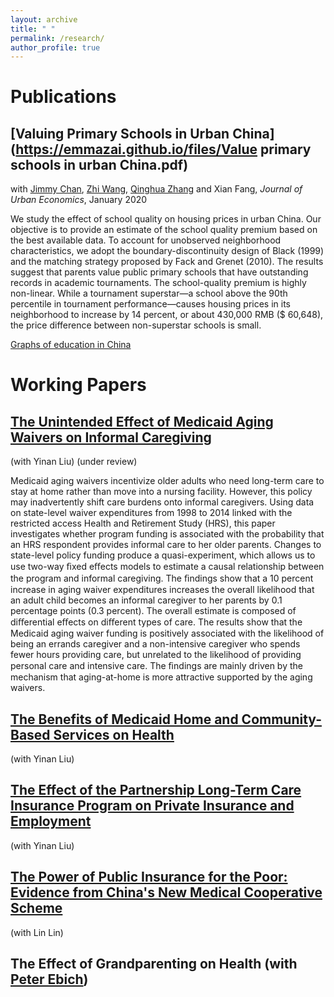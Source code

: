 ```yaml
---
layout: archive
title: " "
permalink: /research/
author_profile: true
---
```


Publications
======
## [Valuing Primary Schools in Urban China](https://emmazai.github.io/files/Value primary schools in urban China.pdf)

with [Jimmy Chan](https://jimmyhingchan.weebly.com/), [Zhi Wang](https://zhiwang2013brownecon.weebly.com/), [Qinghua Zhang](https://en.gsm.pku.edu.cn/conjsxq.jsp?urltype=tree.TreeTempUrl&wbtreeid=1099&user_id=zhangq) and Xian Fang, _Journal of Urban Economics_, January 2020

We study the effect of school quality on housing prices in urban China. Our objective is to provide an estimate of the school quality premium based on the best available data. To account for unobserved neighborhood characteristics, we adopt the boundary-discontinuity design of Black (1999) and the matching strategy proposed by Fack and Grenet (2010). The results suggest that parents value public primary schools that have outstanding records in academic tournaments. The school-quality premium is highly non-linear. While a tournament superstar—a school above the 90th percentile in tournament performance—causes housing prices in its neighborhood to increase by 14 percent, or about 430,000 RMB ($ 60,648), the price difference between non-superstar schools is small.

[Graphs of education in China](https://emmazai.github.io/files/EducationinChina.pdf)


Working Papers
======
## [The Unintended Effect of Medicaid Aging Waivers on Informal Caregiving](https://emmazai.github.io/files/jmp_draft.pdf)

(with Yinan Liu) (under review)

Medicaid aging waivers incentivize older adults who need long-term care to stay at home
rather than move into a nursing facility. However, this policy may inadvertently shift care
burdens onto informal caregivers. Using data on state-level waiver expenditures from 1998 to
2014 linked with the restricted access Health and Retirement Study (HRS), this paper
investigates whether program funding is associated with the probability that an HRS
respondent provides informal care to her older parents. Changes to state-level policy funding
produce a quasi-experiment, which allows us to use two-way ﬁxed eﬀects models to estimate a
causal relationship between the program and informal caregiving. The ﬁndings show that a 10
percent increase in aging waiver expenditures increases the overall likelihood that an adult
child becomes an informal caregiver to her parents by 0.1 percentage points (0.3 percent). The
overall estimate is composed of diﬀerential eﬀects on diﬀerent types of care. The results show
that the Medicaid aging waiver funding is positively associated with the likelihood of being an
errands caregiver and a non-intensive caregiver who spends fewer hours providing care, but
unrelated to the likelihood of providing personal care and intensive care. The ﬁndings are
mainly driven by the mechanism that aging-at-home is more attractive supported by the aging
waivers.

## [The Benefits of Medicaid Home and Community- Based Services on Health](https://emmazai.github.io/files/hcbs_health.pdf) 

(with Yinan Liu) 

 
## [The Effect of the Partnership Long-Term Care Insurance Program on Private Insurance and Employment](https://emmazai.github.io/files/pltc_employment.pdf) 

(with Yinan Liu) 

## [The Power of Public Insurance for the Poor: Evidence from China's New Medical Cooperative Scheme](https://emmazai.github.io/files/ncms_track.pdf) 

(with Lin Lin) 
## The Effect of Grandparenting on Health (with [Peter Ebich](https://sites.google.com/site/eibichpe/home))



